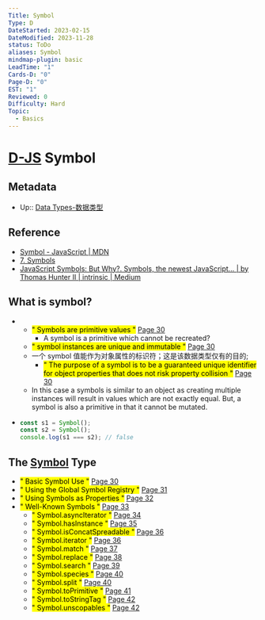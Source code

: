 ```yaml
---
Title: Symbol
Type: D
DateStarted: 2023-02-15
DateModified: 2023-11-28
status: ToDo
aliases: Symbol
mindmap-plugin: basic
LeadTime: "1"
Cards-D: "0"
Page-D: "0"
EST: "1"
Reviewed: 0
Difficulty: Hard
Topic:
  - Basics
---
```


# [D-JS](O-JS.md) Symbol

## Metadata

- Up:: [Data Types-数据类型](Data%20Types-数据类型.md)

## Reference

- [Symbol - JavaScript | MDN](https://developer.mozilla.org/zh-CN/docs/Web/JavaScript/Reference/Global_Objects/Symbol)
- [7. Symbols](https://exploringjs.com/es6/ch_symbols.html)
- [JavaScript Symbols: But Why?. Symbols, the newest JavaScript… | by Thomas Hunter II | intrinsic | Medium](https://medium.com/intrinsic-blog/javascript-symbols-but-why-6b02768f4a5c)

## What is symbol?

- - <mark class="hltr-yellow ">" Symbols are primitive values "</mark> [Page 30 ](zotero://open-pdf/library/items/2BS329KQ?page=30&annotation=L8S8F7GL)
    - A symbol is a primitive which cannot be recreated?
  - <mark class="hltr-yellow ">" symbol instances are unique and immutable "</mark> [Page 30 ](zotero://open-pdf/library/items/2BS329KQ?page=30&annotation=YGZUFWAJ)
  - 一个 symbol 值能作为对象属性的标识符；这是该数据类型仅有的目的;
    - <mark class="hltr-yellow ">" The purpose of a symbol is to be a guaranteed unique identifier for object properties that does not risk property collision "</mark> [Page 30 ](zotero://open-pdf/library/items/2BS329KQ?page=30&annotation=PVFGKJ65)
  - In this case a symbols is similar to an object as creating multiple instances will result in values which are not exactly equal. But, a symbol is also a primitive in that it cannot be mutated.

- ```js
  const s1 = Symbol();
  const s2 = Symbol();
  console.log(s1 === s2); // false
  ```

## The [Symbol](Symbol) Type

- <mark class="hltr-gray ">" Basic Symbol Use "</mark> [Page 30 ](zotero://open-pdf/library/items/2BS329KQ?page=30&annotation=A38C63WY)
- <mark class="hltr-gray ">" Using the Global Symbol Registry "</mark> [Page 31 ](zotero://open-pdf/library/items/2BS329KQ?page=31&annotation=L5AQMQME)
- <mark class="hltr-gray ">" Using Symbols as Properties "</mark> [Page 32 ](zotero://open-pdf/library/items/2BS329KQ?page=32&annotation=Q6UR7U8S)
- <mark class="hltr-gray ">" Well-Known Symbols "</mark> [Page 33 ](zotero://open-pdf/library/items/2BS329KQ?page=33&annotation=GMPBPK4E)
  - <mark class="hltr-gray ">" Symbol.asyncIterator "</mark> [Page 34 ](zotero://open-pdf/library/items/2BS329KQ?page=34&annotation=X5RVRXQ2)
  - <mark class="hltr-gray ">" Symbol.hasInstance "</mark> [Page 35 ](zotero://open-pdf/library/items/2BS329KQ?page=35&annotation=L5K9A349)
  - <mark class="hltr-gray ">" Symbol.isConcatSpreadable "</mark> [Page 36 ](zotero://open-pdf/library/items/2BS329KQ?page=36&annotation=44K87KP7)
  - <mark class="hltr-gray ">" Symbol.iterator "</mark> [Page 36 ](zotero://open-pdf/library/items/2BS329KQ?page=36&annotation=7NELTJSS)
  - <mark class="hltr-gray ">" Symbol.match "</mark> [Page 37 ](zotero://open-pdf/library/items/2BS329KQ?page=37&annotation=U7X3WLEK)
  - <mark class="hltr-gray ">" Symbol.replace "</mark> [Page 38 ](zotero://open-pdf/library/items/2BS329KQ?page=38&annotation=YVZYTAFI)
  - <mark class="hltr-gray ">" Symbol.search "</mark> [Page 39 ](zotero://open-pdf/library/items/2BS329KQ?page=39&annotation=B36IYMGL)
  - <mark class="hltr-gray ">" Symbol.species "</mark> [Page 40 ](zotero://open-pdf/library/items/2BS329KQ?page=40&annotation=CDECGMVK)
  - <mark class="hltr-gray ">" Symbol.split "</mark> [Page 40 ](zotero://open-pdf/library/items/2BS329KQ?page=40&annotation=S24TAPGY)
  - <mark class="hltr-gray ">" Symbol.toPrimitive "</mark> [Page 41 ](zotero://open-pdf/library/items/2BS329KQ?page=41&annotation=XIHXRG83)
  - <mark class="hltr-gray ">" Symbol.toStringTag "</mark> [Page 42 ](zotero://open-pdf/library/items/2BS329KQ?page=42&annotation=ZXLEICRX)
  - <mark class="hltr-gray ">" Symbol.unscopables "</mark> [Page 42 ](zotero://open-pdf/library/items/2BS329KQ?page=42&annotation=9LDIEXKS)
